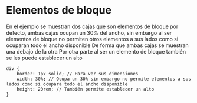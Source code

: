 # Elementos de bloque
En el ejemplo se muestran dos cajas que son elementos de bloque por defecto, ambas cajas ocupan un 30% del ancho, sin embargo al ser elementos de bloque no permiten otros elementos a sus lados como si ocuparan todo el ancho disponible
De forma que ambas cajas se muestran una debajo de la otra
Por otra parte al ser un elemento de bloque también se les puede establecer un alto 
```
div {
    border: 1px solid; // Para ver sus dimensiones 
    width: 30%; // Ocupa un 30% sin embargo no permite elementos a sus lados como si ocupara todo el ancho disponible
    height: 20rem; // También permite establecer un alto
}
```